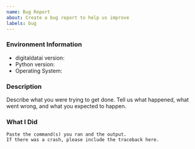 ```yaml
---
name: Bug Report
about: Create a bug report to help us improve
labels: bug
---
```


<!-- Please search existing issues to avoid creating duplicates. -->

### Environment Information

-   digitaldatai version:
-   Python version:
-   Operating System:

### Description

Describe what you were trying to get done.
Tell us what happened, what went wrong, and what you expected to happen.

### What I Did

```
Paste the command(s) you ran and the output.
If there was a crash, please include the traceback here.
```
